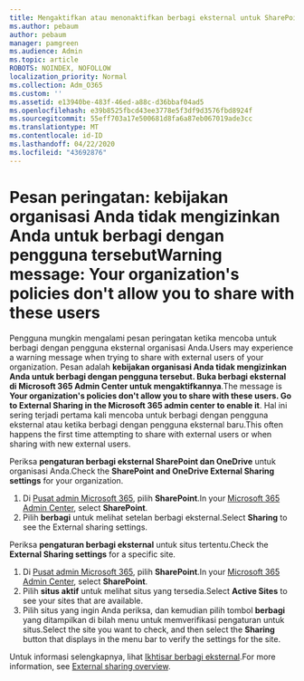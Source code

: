 ```yaml
---
title: Mengaktifkan atau menonaktifkan berbagi eksternal untuk SharePoint
ms.author: pebaum
author: pebaum
manager: pamgreen
ms.audience: Admin
ms.topic: article
ROBOTS: NOINDEX, NOFOLLOW
localization_priority: Normal
ms.collection: Adm_O365
ms.custom: ''
ms.assetid: e13940be-483f-46ed-a88c-d36bbaf04ad5
ms.openlocfilehash: e39b8525fbcd43ee3778e5f3df9d3576fbd8924f
ms.sourcegitcommit: 55eff703a17e500681d8fa6a87eb067019ade3cc
ms.translationtype: MT
ms.contentlocale: id-ID
ms.lasthandoff: 04/22/2020
ms.locfileid: "43692876"
---
```

# <a name="warning-message-your-organizations-policies-dont-allow-you-to-share-with-these-users"></a><span data-ttu-id="3df5e-102">Pesan peringatan: kebijakan organisasi Anda tidak mengizinkan Anda untuk berbagi dengan pengguna tersebut</span><span class="sxs-lookup"><span data-stu-id="3df5e-102">Warning message: Your organization's policies don't allow you to share with these users</span></span>

<span data-ttu-id="3df5e-103">Pengguna mungkin mengalami pesan peringatan ketika mencoba untuk berbagi dengan pengguna eksternal organisasi Anda.</span><span class="sxs-lookup"><span data-stu-id="3df5e-103">Users may experience a warning message when trying to share with external users of your organization.</span></span> <span data-ttu-id="3df5e-104">Pesan adalah **kebijakan organisasi Anda tidak mengizinkan Anda untuk berbagi dengan pengguna tersebut. Buka berbagi eksternal di Microsoft 365 Admin Center untuk mengaktifkannya**.</span><span class="sxs-lookup"><span data-stu-id="3df5e-104">The message is **Your organization's policies don't allow you to share with these users. Go to External Sharing in the Microsoft 365 admin center to enable it**.</span></span> <span data-ttu-id="3df5e-105">Hal ini sering terjadi pertama kali mencoba untuk berbagi dengan pengguna eksternal atau ketika berbagi dengan pengguna eksternal baru.</span><span class="sxs-lookup"><span data-stu-id="3df5e-105">This often happens the first time attempting to share with external users or when sharing with new external users.</span></span>

<span data-ttu-id="3df5e-106">Periksa **pengaturan berbagi eksternal SharePoint dan OneDrive** untuk organisasi Anda.</span><span class="sxs-lookup"><span data-stu-id="3df5e-106">Check the **SharePoint and OneDrive External Sharing settings** for your organization.</span></span>

1. <span data-ttu-id="3df5e-107">Di [Pusat admin Microsoft 365](https://admin.microsoft.com/AdminPortal/Home#/homepage">https://admin.microsoft.com/), pilih **SharePoint**.</span><span class="sxs-lookup"><span data-stu-id="3df5e-107">In your [Microsoft 365 Admin Center](https://admin.microsoft.com/AdminPortal/Home#/homepage">https://admin.microsoft.com/), select **SharePoint**.</span></span>
3. <span data-ttu-id="3df5e-108">Pilih **berbagi** untuk melihat setelan berbagi eksternal.</span><span class="sxs-lookup"><span data-stu-id="3df5e-108">Select **Sharing** to see the External sharing settings.</span></span>

<span data-ttu-id="3df5e-109">Periksa **pengaturan berbagi eksternal** untuk situs tertentu.</span><span class="sxs-lookup"><span data-stu-id="3df5e-109">Check the **External Sharing settings** for a specific site.</span></span>

1. <span data-ttu-id="3df5e-110">Di [Pusat admin Microsoft 365](https://admin.microsoft.com/AdminPortal/Home#/homepage">https://admin.microsoft.com/), pilih **SharePoint**.</span><span class="sxs-lookup"><span data-stu-id="3df5e-110">In your [Microsoft 365 Admin Center](https://admin.microsoft.com/AdminPortal/Home#/homepage">https://admin.microsoft.com/), select **SharePoint**.</span></span>
2. <span data-ttu-id="3df5e-111">Pilih **situs aktif** untuk melihat situs yang tersedia.</span><span class="sxs-lookup"><span data-stu-id="3df5e-111">Select **Active Sites** to see your sites that are available.</span></span>
3. <span data-ttu-id="3df5e-112">Pilih situs yang ingin Anda periksa, dan kemudian pilih tombol **berbagi** yang ditampilkan di bilah menu untuk memverifikasi pengaturan untuk situs.</span><span class="sxs-lookup"><span data-stu-id="3df5e-112">Select the site you want to check, and then select the **Sharing** button that displays in the menu bar to verify the settings for the site.</span></span>

<span data-ttu-id="3df5e-113">Untuk informasi selengkapnya, lihat [Ikhtisar berbagi eksternal](https://docs.microsoft.com/sharepoint/external-sharing-overview).</span><span class="sxs-lookup"><span data-stu-id="3df5e-113">For more information, see [External sharing overview](https://docs.microsoft.com/sharepoint/external-sharing-overview).</span></span>